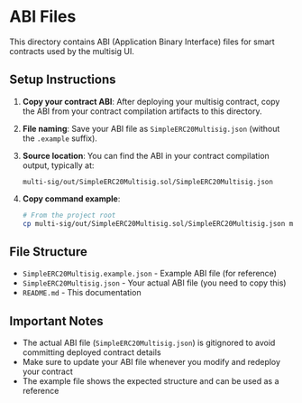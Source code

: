 # ABI Files

This directory contains ABI (Application Binary Interface) files for smart contracts used by the multisig UI.

## Setup Instructions

1. **Copy your contract ABI**: After deploying your multisig contract, copy the ABI from your contract compilation artifacts to this directory.

2. **File naming**: Save your ABI file as `SimpleERC20Multisig.json` (without the `.example` suffix).

3. **Source location**: You can find the ABI in your contract compilation output, typically at:
   ```
   multi-sig/out/SimpleERC20Multisig.sol/SimpleERC20Multisig.json
   ```

4. **Copy command example**:
   ```bash
   # From the project root
   cp multi-sig/out/SimpleERC20Multisig.sol/SimpleERC20Multisig.json multi-sig-ui/src/abi/SimpleERC20Multisig.json
   ```

## File Structure

- `SimpleERC20Multisig.example.json` - Example ABI file (for reference)
- `SimpleERC20Multisig.json` - Your actual ABI file (you need to copy this)
- `README.md` - This documentation

## Important Notes

- The actual ABI file (`SimpleERC20Multisig.json`) is gitignored to avoid committing deployed contract details
- Make sure to update your ABI file whenever you modify and redeploy your contract
- The example file shows the expected structure and can be used as a reference
